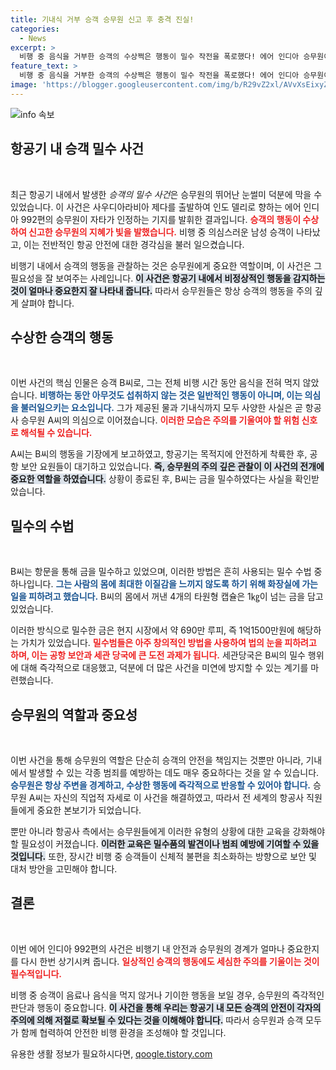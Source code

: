 ```yaml
---
title: 기내식 거부 승객 승무원 신고 후 충격 진실!
categories:
  - News
excerpt: >
  비행 중 음식을 거부한 승객의 수상쩍은 행동이 밀수 작전을 폭로했다! 에어 인디아 승무원이 직감적으로 신고해 1억1500만원 상당의 금 밀수범을 붙잡았다. 놀라운 상황을 확인해보세요!
feature_text: >
  비행 중 음식을 거부한 승객의 수상쩍은 행동이 밀수 작전을 폭로했다! 에어 인디아 승무원이 직감적으로 신고해 1억1500만원 상당의 금 밀수범을 붙잡았다. 놀라운 상황을 확인해보세요!
image: 'https://blogger.googleusercontent.com/img/b/R29vZ2xl/AVvXsEixyZcFfHzMRdzZMjFBmAUKJYCLCGyLL1o632UiGVXcaFdKo_bkvkuCioo0uUKlGfBVcT3P84aROyZIXSBEx3Aw5nCQ3pTgDom1WDC4m8eifvWiAmWEEVb4x6G_l8C0QH225ldMjyaFvpxGEBGNO37VmDTDMHGhJPq73UglMfDca1-0aw/s1600/blogspot.png'
---
```


<p><img src="https://blogger.googleusercontent.com/img/b/R29vZ2xl/AVvXsEixyZcFfHzMRdzZMjFBmAUKJYCLCGyLL1o632UiGVXcaFdKo_bkvkuCioo0uUKlGfBVcT3P84aROyZIXSBEx3Aw5nCQ3pTgDom1WDC4m8eifvWiAmWEEVb4x6G_l8C0QH225ldMjyaFvpxGEBGNO37VmDTDMHGhJPq73UglMfDca1-0aw/s1600/blogspot.png" alt="info 속보" /></p>

<h2 data-ke-size="size26">항공기 내 승객 밀수 사건</h2>

<p data-ke-size="size16">&nbsp;</p>

<p>최근 항공기 내에서 발생한 <em>승객의 밀수 사건</em>은 승무원의 뛰어난 눈썰미 덕분에 막을 수 있었습니다. 이 사건은 사우디아라비아 제다를 출발하여 인도 델리로 향하는 에어 인디아 992편의 승무원이 자타가 인정하는 기지를 발휘한 결과입니다. <b><span style="color: #ee2323;">승객의 행동이 수상하여 신고한 승무원의 지혜가 빛을 발했습니다.</span></b> 비행 중 의심스러운 남성 승객이 나타났고, 이는 전반적인 항공 안전에 대한 경각심을 불러 일으켰습니다. </p>

<p>비행기 내에서 승객의 행동을 관찰하는 것은 승무원에게 중요한 역할이며, 이 사건은 그 필요성을 잘 보여주는 사례입니다. <b><span style="background-color: #21538527;">이 사건은 항공기 내에서 비정상적인 행동을 감지하는 것이 얼마나 중요한지 잘 나타내 줍니다.</span></b> 따라서 승무원들은 항상 승객의 행동을 주의 깊게 살펴야 합니다. </p>

<h2 data-ke-size="size26">수상한 승객의 행동</h2>

<p data-ke-size="size16">&nbsp;</p>

<p>이번 사건의 핵심 인물은 승객 B씨로, 그는 전체 비행 시간 동안 음식을 전혀 먹지 않았습니다. <b><span style="color: #1a5490;">비행하는 동안 아무것도 섭취하지 않는 것은 일반적인 행동이 아니며, 이는 의심을 불러일으키는 요소입니다.</span></b> 그가 제공된 물과 기내식까지 모두 사양한 사실은 곧 항공사 승무원 A씨의 의심으로 이어졌습니다. <b><span style="color: #ee2323;">이러한 모습은 주의를 기울여야 할 위험 신호로 해석될 수 있습니다.</span></b></p>

<p>A씨는 B씨의 행동을 기장에게 보고하였고, 항공기는 목적지에 안전하게 착륙한 후, 공항 보안 요원들이 대기하고 있었습니다. <b><span style="background-color: #21538527;">즉, 승무원의 주의 깊은 관찰이 이 사건의 전개에 중요한 역할을 하였습니다.</span></b> 상황이 종료된 후, B씨는 금을 밀수하였다는 사실을 확인받았습니다.</p>

<h2 data-ke-size="size26">밀수의 수법</h2>

<p data-ke-size="size16">&nbsp;</p>

<p>B씨는 항문을 통해 금을 밀수하고 있었으며, 이러한 방법은 흔히 사용되는 밀수 수법 중 하나입니다. <b><span style="color: #1a5490;">그는 사람의 몸에 최대한 이질감을 느끼지 않도록 하기 위해 화장실에 가는 일을 피하려고 했습니다.</span></b> B씨의 몸에서 꺼낸 4개의 타원형 캡슐은 1㎏이 넘는 금을 담고 있었습니다.</p>

<p>이러한 방식으로 밀수한 금은 현지 시장에서 약 690만 루피, 즉 1억1500만원에 해당하는 가치가 있었습니다. <b><span style="color: #ee2323;">밀수범들은 아주 창의적인 방법을 사용하여 법의 눈을 피하려고 하며, 이는 공항 보안과 세관 당국에 큰 도전 과제가 됩니다.</span></b> 세관당국은 B씨의 밀수 행위에 대해 즉각적으로 대응했고, 덕분에 더 많은 사건을 미연에 방지할 수 있는 계기를 마련했습니다.</p>

<h2 data-ke-size="size26">승무원의 역할과 중요성</h2>

<p data-ke-size="size16">&nbsp;</p>

<p>이번 사건을 통해 승무원의 역할은 단순히 승객의 안전을 책임지는 것뿐만 아니라, 기내에서 발생할 수 있는 각종 범죄를 예방하는 데도 매우 중요하다는 것을 알 수 있습니다. <b><span style="color: #1a5490;">승무원은 항상 주변을 경계하고, 수상한 행동에 즉각적으로 반응할 수 있어야 합니다.</span></b> 승무원 A씨는 자신의 직업적 자세로 이 사건을 해결하였고, 따라서 전 세계의 항공사 직원들에게 중요한 본보기가 되었습니다.</p>

<p>뿐만 아니라 항공사 측에서는 승무원들에게 이러한 유형의 상황에 대한 교육을 강화해야 할 필요성이 커졌습니다. <b><span style="background-color: #21538527;">이러한 교육은 밀수품의 발견이나 범죄 예방에 기여할 수 있을 것입니다.</span></b> 또한, 장시간 비행 중 승객들이 신체적 불편을 최소화하는 방향으로 보안 및 대처 방안을 고민해야 합니다.</p>

<h2 data-ke-size="size26">결론</h2>

<p data-ke-size="size16">&nbsp;</p>

<p>이번 에어 인디아 992편의 사건은 비행기 내 안전과 승무원의 경계가 얼마나 중요한지를 다시 한번 상기시켜 줍니다. <b><span style="color: #ee2323;">일상적인 승객의 행동에도 세심한 주의를 기울이는 것이 필수적입니다.</span></b> </p>

<p>비행 중 승객이 음료나 음식을 먹지 않거나 기이한 행동을 보일 경우, 승무원의 즉각적인 판단과 행동이 중요합니다. <b><span style="background-color: #21538527;">이 사건을 통해 우리는 항공기 내 모든 승객의 안전이 각자의 주의에 의해 저절로 확보될 수 있다는 것을 이해해야 합니다.</span></b> 따라서 승무원과 승객 모두가 함께 협력하여 안전한 비행 환경을 조성해야 할 것입니다.</p>
유용한 생활 정보가 필요하시다면, <a href="https://qoogle.tistory.com" rel="dofollow">qoogle.tistory.com</a>


